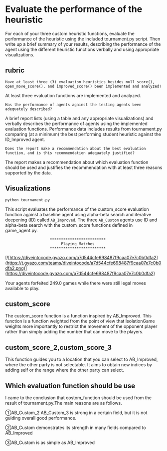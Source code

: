 # Evaluate the performance of the heuristic

For each of your three custom heuristic functions, evaluate the performance of the heuristic using the included tournament.py script. Then write up a brief summary of your results, describing the performance of the agent using the different heuristic functions verbally and using appropriate visualizations.

## rubric

`Have at least three (3) evaluation heuristics besides null_score(), open_move_score(), and improved_score() been implemented and analyzed?`

At least three evaluation functions are implemented and analyzed.

`Has the performance of agents against the testing agents been adequately described?`

A brief report lists (using a table and any appropriate visualizations) and verbally describes the performance of agents using the implemented evaluation functions. Performance data includes results from tournament.py comparing (at a minimum) the best performing student heuristic against the ID_Improved agent.

`Does the report make a recommendation about the best evaluation function, and is this recommendation adequately justified?`

The report makes a recommendation about which evaluation function should be used and justifies the recommendation with at least three reasons supported by the data.

## Visualizations

`python tournament.py`

This script evaluates the performance of the custom_score evaluation
function against a baseline agent using alpha-beta search and iterative
deepening (ID) called `AB_Improved`. The three `AB_Custom` agents use
ID and alpha-beta search with the custom_score functions defined in
game_agent.py.

                        *************************
                             Playing Matches
                        *************************

[![https://diveintocode.gyazo.com/a7d544cfe698487f9caa07e7c0b0dfa2](https://t.gyazo.com/teams/diveintocode/a7d544cfe698487f9caa07e7c0b0dfa2.png)](https://diveintocode.gyazo.com/a7d544cfe698487f9caa07e7c0b0dfa2)

Your agents forfeited 249.0 games while there were still legal moves available to play.

## custom_score

The custom_score function is a function inspired by AB_Improved.
This function is a function weighted from the point of view that IsolationGame weights more importantly to restrict the movement of the opponent player rather than simply adding the number that can move to the players.

## custom_score_2,custom_score_3

This function guides you to a location that you can select to AB_Improved, where the other party is not selectable. It aims to obtain new indices by adding self or the range where the other party can select.

## Which evaluation function should be use

I came to the conclusion that costom_function should be used from the result of tournament.py.The main reasons are as follows.

①AB_Custom_2 AB_Custom_3 is strong in a certain field, but it is not guiding overall good performance.

②AB_Custom demonstrates its strength in many fields compared to AB_Improved

③AB_Custom is as simple as AB_Improved
